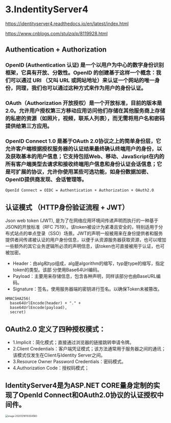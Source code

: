 # 3.IndentityServer4

https://identityserver4.readthedocs.io/en/latest/index.html

https://www.cnblogs.com/stulzq/p/8119928.html

## Authentication + Authorization

### OpenID  (Authentication 认证) 是一个以用户为中心的数字身份识别框架，它具有开放、分散性。OpenID 的创建基于这样一个概念：我们可以通过 URI （又叫 URL 或网站地址）来认证一个网站的唯一身份，同理，我们也可以通过这种方式来作为用户的身份认证。

### OAuth（Authorization 开放授权）是一个开放标准，目前的版本是2.0。允许用户授权第三方移动应用访问他们存储在其他服务商上存储的私密的资源（如照片，视频，联系人列表），而无需将用户名和密码提供给第三方应用。

### OpenID Connect 1.0 是基于OAuth 2.0协议之上的简单身份层，它允许客户端根据授权服务器的认证结果最终确认终端用户的身份，以及获取基本的用户信息；它支持包括Web、移动、JavaScript在内的所有客户端类型去请求和接收终端用户信息和身份认证会话信息；它是可扩展的协议，允许你使用某些可选功能，如身份数据加密、OpenID提供商发现、会话管理等。

`OpenId Connect = OIDC = Authentication + Authorization + OAuth2.0`

## 认证模式 （HTTP身份验证流程 + JWT）

Json web token (JWT), 是为了在网络应用环境间传递声明而执行的一种基于JSON的开放标准（RFC 7519）。该token被设计为紧凑且安全的，特别适用于分布式站点的单点登录（SSO）场景。JWT的声明一般被用来在身份提供者和服务提供者间传递被认证的用户身份信息，以便于从资源服务器获取资源，也可以增加一些额外的其它业务逻辑所必须的声明信息，该token也可直接被用于认证，也可被加密。

* Header：由alg和typ组成，alg是algorithm的缩写，typ是type的缩写，指定token的类型。该部 分使用Base64Url编码。
* Payload：主要用来存储信息，包含各种声明，同样该部分也由BaseURL编码。
* Signature：签名，使用服务器端的密钥进行签名。以确保Token未被篡改。

```
HMACSHA256(
  base64UrlEncode(header) + "." +
  base64UrlEncode(payload),
  secret)
```
## OAuth2.0 定义了四种授权模式：

* 1.Implicit：简化模式；直接通过浏览器的链接跳转申请令牌。
* 2.Client Credentials：客户端凭证模式；该方法通常用于服务器之间的通讯；该模式仅发生在Client与Identity Server之间。
* 3.Resource Owner Password Credentials：密码模式。
* 4.Authorization Code：授权码模式；

## IdentityServer4是为ASP.NET CORE量身定制的实现了OpenId Connect和OAuth2.0协议的认证授权中间件。

<img src="C:\Users\2294765\AppData\Roaming\Typora\typora-user-images\image-20201216110304560.png" alt="image-20201216110304560" style="zoom:50%;" />
